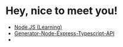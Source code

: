 # Hey, nice to meet you!

- [Node.JS (Learning)](https://github.com/ChechaValerii/ChechaValerii)
- [Generator-Node-Express-Typescript-API](https://www.npmjs.com/package/generator-node-express-typescript-api)
-